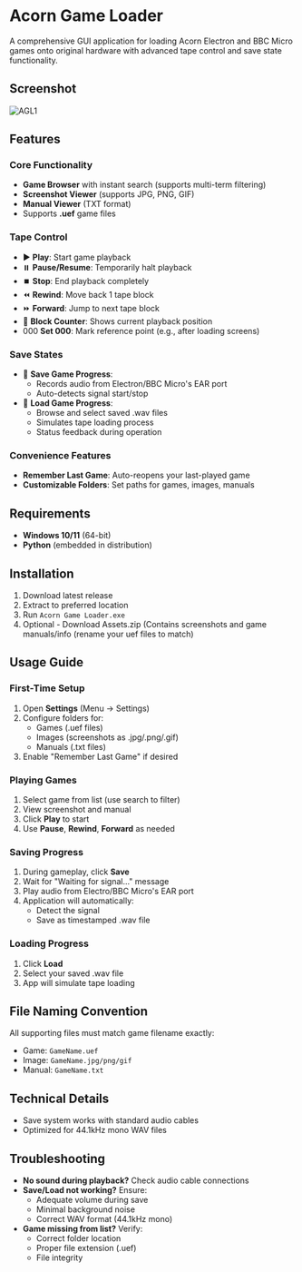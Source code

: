 # Acorn Game Loader
A comprehensive GUI application for loading Acorn Electron and BBC Micro games onto original hardware with advanced tape control and save state functionality.

## Screenshot

![AGL1](https://github.com/user-attachments/assets/a884ae6a-5eb8-4372-8e3f-182ed0855445)


## Features

### Core Functionality
- **Game Browser** with instant search (supports multi-term filtering)
- **Screenshot Viewer** (supports JPG, PNG, GIF)
- **Manual Viewer** (TXT format)
- Supports **.uef** game files

### Tape Control
- ▶️ **Play**: Start game playback
- ⏸️ **Pause/Resume**: Temporarily halt playback
- ⏹️ **Stop**: End playback completely
- ⏪ **Rewind**: Move back 1 tape block
- ⏩ **Forward**: Jump to next tape block
- 🔢 **Block Counter**: Shows current playback position
- 000 **Set 000**: Mark reference point (e.g., after loading screens)

### Save States
- 💾 **Save Game Progress**:
  - Records audio from Electron/BBC Micro's EAR port
  - Auto-detects signal start/stop
- 📂 **Load Game Progress**:
  - Browse and select saved .wav files
  - Simulates tape loading process
  - Status feedback during operation

### Convenience Features
- **Remember Last Game**: Auto-reopens your last-played game
- **Customizable Folders**: Set paths for games, images, manuals

## Requirements
- **Windows 10/11** (64-bit)
- **Python** (embedded in distribution)

## Installation
1. Download latest release
2. Extract to preferred location
3. Run `Acorn Game Loader.exe`
4. Optional - Download Assets.zip (Contains screenshots and game manuals/info (rename your uef files to match)

## Usage Guide

### First-Time Setup
1. Open **Settings** (Menu → Settings)
2. Configure folders for:
   - Games (.uef files)
   - Images (screenshots as .jpg/.png/.gif)
   - Manuals (.txt files)
3. Enable "Remember Last Game" if desired

### Playing Games
1. Select game from list (use search to filter)
2. View screenshot and manual
3. Click **Play** to start
4. Use **Pause**, **Rewind**, **Forward** as needed

### Saving Progress
1. During gameplay, click **Save**
2. Wait for "Waiting for signal..." message
3. Play audio from Electro/BBC Micro's EAR port
4. Application will automatically:
   - Detect the signal
   - Save as timestamped .wav file

### Loading Progress
1. Click **Load**
2. Select your saved .wav file
3. App will simulate tape loading

## File Naming Convention
All supporting files must match game filename exactly:
- Game: `GameName.uef`
- Image: `GameName.jpg/png/gif`
- Manual: `GameName.txt`

## Technical Details
- Save system works with standard audio cables
- Optimized for 44.1kHz mono WAV files

## Troubleshooting
- **No sound during playback?** Check audio cable connections
- **Save/Load not working?** Ensure:
  - Adequate volume during save
  - Minimal background noise
  - Correct WAV format (44.1kHz mono)
- **Game missing from list?** Verify:
  - Correct folder location
  - Proper file extension (.uef)
  - File integrity
